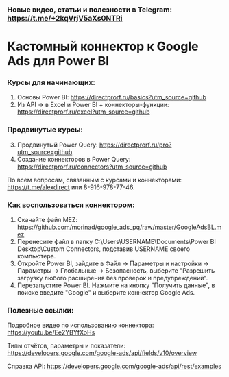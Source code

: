 ### Новые видео, статьи и полезности в Telegram: https://t.me/+2kqVrjV5aXs0NTRi 

# Кастомный коннектор к Google Ads для Power BI

### Курсы для начинающих:
1) Основы Power BI: https://directprorf.ru/basics?utm_source=github
2) Из API -> в Excel и Power BI + коннекторы-функции: https://directprorf.ru/excel?utm_source=github

### Продвинутые курсы:
3) Продвинутый Power Query: https://directprorf.ru/pro?utm_source=github
4) Создание коннекторов в Power Query: https://directprorf.ru/connectors?utm_source=github

По всем вопросам, связанным с курсами и коннекторами: https://t.me/alexdirect или 8-916-978-77-46.

### Как воспользоваться коннектором:

1) Скачайте файл MEZ: https://github.com/morinad/google_ads_pq/raw/master/GoogleAdsBL.mez
2) Перенесите файл в папку C:\Users\USERNAME\Documents\Power BI Desktop\Custom Connectors, подставив USERNAME своего компьютера.
3) Откройте Power BI, зайдите в Файл -> Параметры и настройки -> Параметры -> Глобальные -> Безопасность, выберите "Разрешить загрузку любого расширения без проверок и предупреждений".
4) Перезапустите Power BI. Нажмите на кнопку "Получить данные", в поиске введите "Google" и выберите коннектор Google Ads.


### Полезные ссылки:
Подробное видео по использованию коннектора: https://youtu.be/Ee2YBYfXoHs

Типы отчётов, параметры и показатели: https://developers.google.com/google-ads/api/fields/v10/overview

Справка API: https://developers.google.com/google-ads/api/rest/examples
